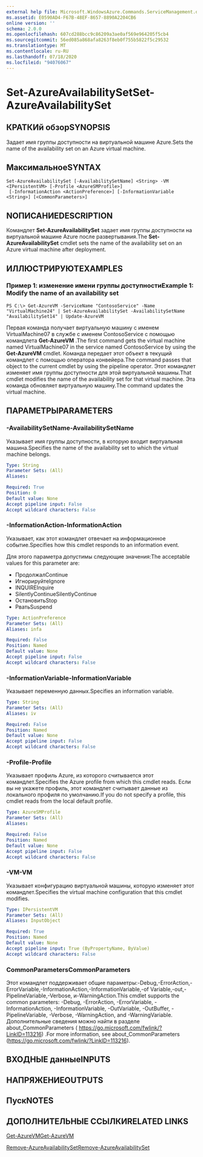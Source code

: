 ```yaml
---
external help file: Microsoft.WindowsAzure.Commands.ServiceManagement.dll-Help.xml
ms.assetid: E0590AD4-F67B-48EF-8657-8890A2204CB6
online version: ''
schema: 2.0.0
ms.openlocfilehash: 607cd288bcc9c86209a3ae0af569e964205f5cb4
ms.sourcegitcommit: 56ed085a868afa8263f8eb0f755b5822f5c29532
ms.translationtype: MT
ms.contentlocale: ru-RU
ms.lasthandoff: 07/18/2020
ms.locfileid: "94076067"
---
```

# <span data-ttu-id="d032d-101">Set-AzureAvailabilitySet</span><span class="sxs-lookup"><span data-stu-id="d032d-101">Set-AzureAvailabilitySet</span></span>

## <span data-ttu-id="d032d-102">КРАТКИй обзор</span><span class="sxs-lookup"><span data-stu-id="d032d-102">SYNOPSIS</span></span>
<span data-ttu-id="d032d-103">Задает имя группы доступности на виртуальной машине Azure.</span><span class="sxs-lookup"><span data-stu-id="d032d-103">Sets the name of the availability set on an Azure virtual machine.</span></span>

## <span data-ttu-id="d032d-104">Максимальное</span><span class="sxs-lookup"><span data-stu-id="d032d-104">SYNTAX</span></span>

```
Set-AzureAvailabilitySet [-AvailabilitySetName] <String> -VM <IPersistentVM> [-Profile <AzureSMProfile>]
 [-InformationAction <ActionPreference>] [-InformationVariable <String>] [<CommonParameters>]
```

## <span data-ttu-id="d032d-105">NОПИСАНИЕ</span><span class="sxs-lookup"><span data-stu-id="d032d-105">DESCRIPTION</span></span>
<span data-ttu-id="d032d-106">Командлет **Set-AzureAvailabilitySet** задает имя группы доступности на виртуальной машине Azure после развертывания.</span><span class="sxs-lookup"><span data-stu-id="d032d-106">The **Set-AzureAvailabilitySet** cmdlet sets the name of the availability set on an Azure virtual machine after deployment.</span></span>

## <span data-ttu-id="d032d-107">ИЛЛЮСТРИРУЮТ</span><span class="sxs-lookup"><span data-stu-id="d032d-107">EXAMPLES</span></span>

### <span data-ttu-id="d032d-108">Пример 1: изменение имени группы доступности</span><span class="sxs-lookup"><span data-stu-id="d032d-108">Example 1: Modify the name of an availability set</span></span>
```
PS C:\> Get-AzureVM -ServiceName "ContosoService" -Name "VirtualMachine24" | Set-AzureAvailabilitySet -AvailabilitySetName "AvailabilitySet14" | Update-AzureVM
```

<span data-ttu-id="d032d-109">Первая команда получает виртуальную машину с именем VirtualMachine07 в службе с именем ContosoService с помощью командлета **Get-AzureVM** .</span><span class="sxs-lookup"><span data-stu-id="d032d-109">The first command gets the virtual machine named VirtualMachine07 in the service named ContosoService by using the **Get-AzureVM** cmdlet.</span></span>
<span data-ttu-id="d032d-110">Команда передает этот объект в текущий командлет с помощью оператора конвейера.</span><span class="sxs-lookup"><span data-stu-id="d032d-110">The command passes that object to the current cmdlet by using the pipeline operator.</span></span>
<span data-ttu-id="d032d-111">Этот командлет изменяет имя группы доступности для этой виртуальной машины.</span><span class="sxs-lookup"><span data-stu-id="d032d-111">That cmdlet modifies the name of the availability set for that virtual machine.</span></span>
<span data-ttu-id="d032d-112">Эта команда обновляет виртуальную машину.</span><span class="sxs-lookup"><span data-stu-id="d032d-112">The command updates the virtual machine.</span></span>

## <span data-ttu-id="d032d-113">ПАРАМЕТРЫ</span><span class="sxs-lookup"><span data-stu-id="d032d-113">PARAMETERS</span></span>

### <span data-ttu-id="d032d-114">-AvailabilitySetName</span><span class="sxs-lookup"><span data-stu-id="d032d-114">-AvailabilitySetName</span></span>
<span data-ttu-id="d032d-115">Указывает имя группы доступности, в которую входит виртуальная машина.</span><span class="sxs-lookup"><span data-stu-id="d032d-115">Specifies the name of the availability set to which the virtual machine belongs.</span></span>

```yaml
Type: String
Parameter Sets: (All)
Aliases: 

Required: True
Position: 0
Default value: None
Accept pipeline input: False
Accept wildcard characters: False
```

### <span data-ttu-id="d032d-116">-InformationAction</span><span class="sxs-lookup"><span data-stu-id="d032d-116">-InformationAction</span></span>
<span data-ttu-id="d032d-117">Указывает, как этот командлет отвечает на информационное событие.</span><span class="sxs-lookup"><span data-stu-id="d032d-117">Specifies how this cmdlet responds to an information event.</span></span>

<span data-ttu-id="d032d-118">Для этого параметра допустимы следующие значения:</span><span class="sxs-lookup"><span data-stu-id="d032d-118">The acceptable values for this parameter are:</span></span>

- <span data-ttu-id="d032d-119">Продолжал</span><span class="sxs-lookup"><span data-stu-id="d032d-119">Continue</span></span>
- <span data-ttu-id="d032d-120">Игнорируйте</span><span class="sxs-lookup"><span data-stu-id="d032d-120">Ignore</span></span>
- <span data-ttu-id="d032d-121">INQUIRE</span><span class="sxs-lookup"><span data-stu-id="d032d-121">Inquire</span></span>
- <span data-ttu-id="d032d-122">SilentlyContinue</span><span class="sxs-lookup"><span data-stu-id="d032d-122">SilentlyContinue</span></span>
- <span data-ttu-id="d032d-123">Остановить</span><span class="sxs-lookup"><span data-stu-id="d032d-123">Stop</span></span>
- <span data-ttu-id="d032d-124">Рвать</span><span class="sxs-lookup"><span data-stu-id="d032d-124">Suspend</span></span>

```yaml
Type: ActionPreference
Parameter Sets: (All)
Aliases: infa

Required: False
Position: Named
Default value: None
Accept pipeline input: False
Accept wildcard characters: False
```

### <span data-ttu-id="d032d-125">-InformationVariable</span><span class="sxs-lookup"><span data-stu-id="d032d-125">-InformationVariable</span></span>
<span data-ttu-id="d032d-126">Указывает переменную данных.</span><span class="sxs-lookup"><span data-stu-id="d032d-126">Specifies an information variable.</span></span>

```yaml
Type: String
Parameter Sets: (All)
Aliases: iv

Required: False
Position: Named
Default value: None
Accept pipeline input: False
Accept wildcard characters: False
```

### <span data-ttu-id="d032d-127">-Profile</span><span class="sxs-lookup"><span data-stu-id="d032d-127">-Profile</span></span>
<span data-ttu-id="d032d-128">Указывает профиль Azure, из которого считывается этот командлет.</span><span class="sxs-lookup"><span data-stu-id="d032d-128">Specifies the Azure profile from which this cmdlet reads.</span></span>
<span data-ttu-id="d032d-129">Если вы не укажете профиль, этот командлет считывает данные из локального профиля по умолчанию.</span><span class="sxs-lookup"><span data-stu-id="d032d-129">If you do not specify a profile, this cmdlet reads from the local default profile.</span></span>

```yaml
Type: AzureSMProfile
Parameter Sets: (All)
Aliases: 

Required: False
Position: Named
Default value: None
Accept pipeline input: False
Accept wildcard characters: False
```

### <span data-ttu-id="d032d-130">-VM</span><span class="sxs-lookup"><span data-stu-id="d032d-130">-VM</span></span>
<span data-ttu-id="d032d-131">Указывает конфигурацию виртуальной машины, которую изменяет этот командлет.</span><span class="sxs-lookup"><span data-stu-id="d032d-131">Specifies the virtual machine configuration that this cmdlet modifies.</span></span>

```yaml
Type: IPersistentVM
Parameter Sets: (All)
Aliases: InputObject

Required: True
Position: Named
Default value: None
Accept pipeline input: True (ByPropertyName, ByValue)
Accept wildcard characters: False
```

### <span data-ttu-id="d032d-132">CommonParameters</span><span class="sxs-lookup"><span data-stu-id="d032d-132">CommonParameters</span></span>
<span data-ttu-id="d032d-133">Этот командлет поддерживает общие параметры:-Debug,-ErrorAction,-ErrorVariable,-InformationAction,-InformationVariable,-of Variable,-out,-PipelineVariable,-Verbose, и-WarningAction.</span><span class="sxs-lookup"><span data-stu-id="d032d-133">This cmdlet supports the common parameters: -Debug, -ErrorAction, -ErrorVariable, -InformationAction, -InformationVariable, -OutVariable, -OutBuffer, -PipelineVariable, -Verbose, -WarningAction, and -WarningVariable.</span></span> <span data-ttu-id="d032d-134">Дополнительные сведения можно найти в разделе about_CommonParameters ( https://go.microsoft.com/fwlink/?LinkID=113216) .</span><span class="sxs-lookup"><span data-stu-id="d032d-134">For more information, see about_CommonParameters (https://go.microsoft.com/fwlink/?LinkID=113216).</span></span>

## <span data-ttu-id="d032d-135">ВХОДНЫЕ данные</span><span class="sxs-lookup"><span data-stu-id="d032d-135">INPUTS</span></span>

## <span data-ttu-id="d032d-136">НАПРЯЖЕНИЕ</span><span class="sxs-lookup"><span data-stu-id="d032d-136">OUTPUTS</span></span>

## <span data-ttu-id="d032d-137">Пуск</span><span class="sxs-lookup"><span data-stu-id="d032d-137">NOTES</span></span>

## <span data-ttu-id="d032d-138">ДОПОЛНИТЕЛЬНЫЕ ССЫЛКИ</span><span class="sxs-lookup"><span data-stu-id="d032d-138">RELATED LINKS</span></span>

[<span data-ttu-id="d032d-139">Get-AzureVM</span><span class="sxs-lookup"><span data-stu-id="d032d-139">Get-AzureVM</span></span>](./Get-AzureVM.md)

[<span data-ttu-id="d032d-140">Remove-AzureAvailabilitySet</span><span class="sxs-lookup"><span data-stu-id="d032d-140">Remove-AzureAvailabilitySet</span></span>](./Remove-AzureAvailabilitySet.md)


